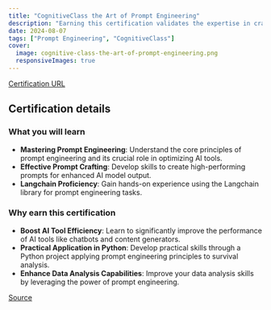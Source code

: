 ```yaml
---
title: "CognitiveClass the Art of Prompt Engineering"
description: "Earning this certification validates the expertise in crafting effective prompts, leveraging AI models and the Python Langchain library for practical applications."
date: 2024-08-07
tags: ["Prompt Engineering", "CognitiveClass"]
cover:
  image: cognitive-class-the-art-of-prompt-engineering.png
  responsiveImages: true
---
```


[Certification URL](https://courses.cognitiveclass.ai/certificates/0597a0bcb8bd4152bb0490ede959163a)

## Certification details

### What you will learn

- **Mastering Prompt Engineering**:  Understand the core principles of prompt engineering and its crucial role in optimizing AI tools.
- **Effective Prompt Crafting**: Develop skills to create high-performing prompts for enhanced AI model output.
- **Langchain Proficiency**: Gain hands-on experience using the Langchain library for prompt engineering tasks.

### Why earn this certification

- **Boost AI Tool Efficiency**: Learn to significantly improve the performance of AI tools like chatbots and content generators.
- **Practical Application in Python**: Develop practical skills through a Python project applying prompt engineering principles to survival analysis.
- **Enhance Data Analysis Capabilities**:  Improve your data analysis skills by leveraging the power of prompt engineering.

[Source](https://cognitiveclass.ai/courses/the-art-of-prompt-engineering)
